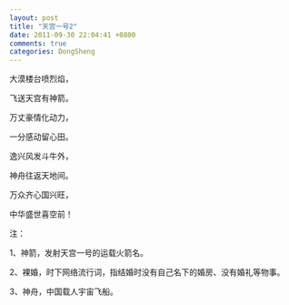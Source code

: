 ```yaml
---
layout: post
title: "天宫一号2"
date: 2011-09-30 22:04:41 +0800
comments: true
categories: DongSheng
---
```

大漠楼台喷烈焰，

飞送天宫有神箭。

万丈豪情化动力，

一分感动留心田。

逸兴风发斗牛外，

神舟往返天地间。

万众齐心国兴旺，

中华盛世喜空前！

注：

1、神箭，发射天宫一号的运载火箭名。

2、裸婚，时下网络流行词，指结婚时没有自己名下的婚房、没有婚礼等物事。

3、神舟，中国载人宇宙飞船。
